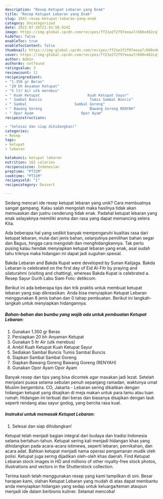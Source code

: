 ```yaml
---
description: "Resep Ketupat Lebaran yang Enak"
title: "Resep Ketupat Lebaran yang Enak"
slug: 1041-resep-ketupat-lebaran-yang-enak
category: Uncategorized
date: 2022-07-26T21:43:50.914Z
image: https://img-global.cpcdn.com/recipes/ff21e2f2f97eeaa7/680x482cq70/ketupat-lebaran-foto-resep-utama.jpg
hideToc: false
enableToc: true
enableTocContent: false
thumbnail: https://img-global.cpcdn.com/recipes/ff21e2f2f97eeaa7/680x482cq70/ketupat-lebaran-foto-resep-utama.jpg
cover: https://img-global.cpcdn.com/recipes/ff21e2f2f97eeaa7/680x482cq70/ketupat-lebaran-foto-resep-utama.jpg
author: Admin
authorAv: notfound
ratingvalue: 3
reviewcount: 11
recipeingredient:
- "1.350 gr Beras"
- "20 bh Anyaman Ketupat"
- "5 ltr Air utk merebus"
- " Kuah Ketupat                      Kuah Ketupat Sayur"
- " Sambal Buncis                      Tumis Sambal Buncis"
- " Sambal                      Sambal Goreng"
- " Bawang Goreng                      Bawang Goreng RENYAH"
- " Opor Ayam                      Opor Ayam"
recipeinstructions:

- "Selesai dan siap dihidangkan!"
categories:
- Resep
tags:
- ketupat
- lebaran

katakunci: ketupat lebaran 
nutrition: 162 calories
recipecuisine: Indonesian
preptime: "PT32M"
cooktime: "PT31M"
recipeyield: "1"
recipecategory: Dessert

---
```





Sedang mencari ide resep ketupat lebaran yang unik? Cara membuatnya sangat gampang. Kalau salah mengolah maka hasilnya tidak akan memuaskan dan justru cenderung tidak enak. Padahal ketupat lebaran yang enak selayaknya memiliki aroma dan rasa yang dapat memancing selera Kita.





Ada beberapa hal yang sedikit banyak mempengaruhi kualitas rasa dari ketupat lebaran, mulai dari jenis bahan, selanjutnya pemilihan bahan segar dan Bagus, hingga cara mengolah dan menghidangkannya. Tak perlu pusing kalau hendak menyiapkan ketupat lebaran yang enak,      asal sudah tahu triknya maka hidangan ini dapat jadi suguhan spesial.














Bakda Lebaran and Bakda Kupat were developed by Sunan Kalijaga. Bakda Lebaran is celebrated on the first day of Eid Al-Fitr by praying and silaturahmi (visiting and chatting), whereas Bakda Kupat is celebrated a. Resep Sayur Gurih Labu Siam Foto: detikcom.






Berikut ini ada beberapa tips dan trik praktis untuk membuat ketupat lebaran yang siap dikreasikan. Anda bisa menyiapkan Ketupat Lebaran menggunakan 8 jenis bahan dan 0 tahap pembuatan. Berikut ini langkah-langkah untuk menyiapkan hidangannya.

<!--inarticleads1-->

##### Bahan-bahan dan bumbu yang wajib ada untuk pembuatan Ketupat Lebaran:

1. Gunakan 1.350 gr Beras
1. Persiapkan 20 bh Anyaman Ketupat
1. Gunakan 5 ltr Air (utk merebus)
1. Ambil  Kuah Ketupat                      Kuah Ketupat Sayur
1. Sediakan  Sambal Buncis                      Tumis Sambal Buncis
1. Siapkan  Sambal                      Sambal Goreng
1. Siapkan  Bawang Goreng                      Bawang Goreng (RENYAH)
1. Gunakan  Opor Ayam                      Opor Ayam


Banyak resep dan tips yang bisa dicontek agar masakan jadi lezat. Setelah menjalani puasa selama sebulan penuh sepanjang ramadan, waktunya umat Muslim bergembira. CO, Jakarta - Lebaran sering dikaitkan dengan hidangan ketupat yang disajikan di meja makan untuk para tamu atau tuan rumah. Hidangan ini terbuat dari beras dan biasanya disajikan dengan lauk seperti rendang atau sayur godog, yang bercita rasa kuat. 

<!--inarticleads2-->

##### Instruksi untuk memasak Ketupat Lebaran:


1. Selesai dan siap dihidangkan!

Ketupat telah menjadi bagian integral dari budaya dan tradisi Indonesia selama bertahun-tahun. Ketupat sering kali menjadi hidangan khas yang dihidangkan pada acara-acara istimewa, seperti lebaran, pernikahan, dan acara adat. Bahkan ketupat menjadi nama operasi pengamanan mudik oleh polisi. Ketupat juga sering dijadikan oleh-oleh khas daerah. Find Ketupat Lebaran stock images in HD and millions of other royalty-free stock photos, illustrations and vectors in the Shutterstock collection. 

Terima kasih telah menggunakan resep yang kami tampilkan di sini. Besar harapan kami, olahan Ketupat Lebaran yang mudah di atas dapat membantu anda menyiapkan hidangan yang sedap untuk keluarga/teman ataupun menjadi ide dalam berbisnis kuliner. Selamat mencoba!
